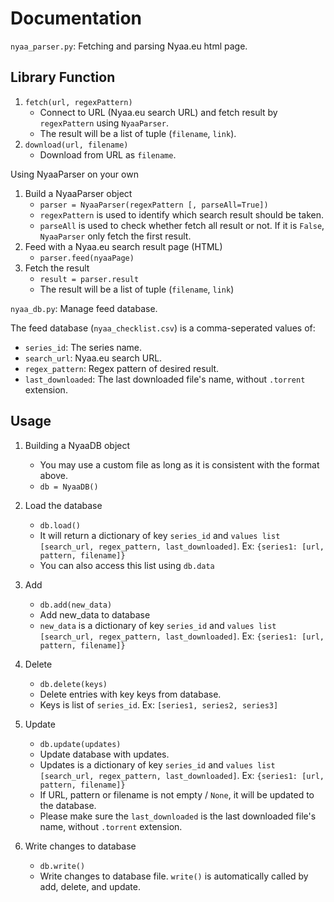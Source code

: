 Documentation
=============

`nyaa_parser.py`: Fetching and parsing Nyaa.eu html page.

Library Function
----------------

1. `fetch(url, regexPattern)`
   - Connect to URL (Nyaa.eu search URL) and fetch result by `regexPattern` using `NyaaParser`.
   - The result will be a list of tuple (`filename`, `link`).
2. `download(url, filename)`
   - Download from URL as `filename`.

Using NyaaParser on your own

1. Build a NyaaParser object
   - `parser = NyaaParser(regexPattern [, parseAll=True])`
   - `regexPattern` is used to identify which search result should be taken.
   - `parseAll` is used to check whether fetch all result or not. If it is `False`, `NyaaParser` only fetch the first result.
2. Feed with a Nyaa.eu search result page (HTML)
   - `parser.feed(nyaaPage)`
3. Fetch the result
   - `result = parser.result`
   - The result will be a list of tuple (`filename`, `link`)

`nyaa_db.py`: Manage feed database.

The feed database (`nyaa_checklist.csv`) is a comma-seperated values of:

- `series_id`: The series name.
- `search_url`: Nyaa.eu search URL.
- `regex_pattern`: Regex pattern of desired result.
- `last_downloaded`: The last downloaded file's name, without `.torrent` extension.

Usage
-----

1. Building a NyaaDB object
   - You may use a custom file as long as it is consistent with the format above.
   - `db = NyaaDB()`

2. Load the database
   - `db.load()`
   - It will return a dictionary of key `series_id` and `values list [search_url, regex_pattern, last_downloaded]`. Ex: `{series1: [url, pattern, filename]}`
   - You can also access this list using `db.data`

3. Add
   - `db.add(new_data)`
   - Add new_data to database
   - `new_data` is a dictionary of key `series_id` and `values list [search_url, regex_pattern, last_downloaded]`. Ex: `{series1: [url, pattern, filename]}`

4. Delete
   - `db.delete(keys)`
   - Delete entries with key keys from database.
   - Keys is list of `series_id`. Ex: `[series1, series2, series3]`

5. Update
   - `db.update(updates)`
   - Update database with updates.
   - Updates is a dictionary of key `series_id` and `values list [search_url, regex_pattern, last_downloaded]`. Ex: `{series1: [url, pattern, filename]}`
   - If URL, pattern or filename is not empty / `None`, it will be updated to the database.
   - Please make sure the `last_downloaded` is the last downloaded file's name, without `.torrent` extension.

4. Write changes to database
   - `db.write()`
   - Write changes to database file. `write()` is automatically called by add, delete, and update.

